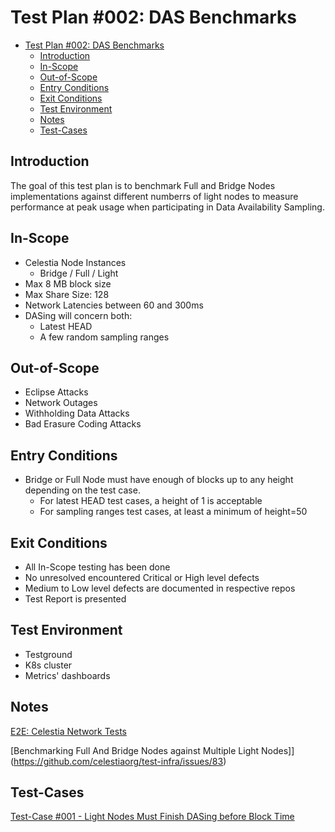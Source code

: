 # Test Plan #002: DAS Benchmarks

- [Test Plan #002: DAS Benchmarks](#./002-das-benchmarks)
  - [Introduction](#introduction)
  - [In-Scope](#in-scope)
  - [Out-of-Scope](#out-of-scope)
  - [Entry Conditions](#entry-conditions)
  - [Exit Conditions](#exit-conditions)
  - [Test Environment](#test-environment)
  - [Notes](#notes)
  - [Test-Cases](#test-cases)

## Introduction
The goal of this test plan is to benchmark Full and Bridge Nodes implementations against
different numberrs of light nodes to measure performance at peak usage when participating in Data Availability Sampling.

## In-Scope
- Celestia Node Instances
  - Bridge / Full / Light
- Max 8 MB block size
- Max Share Size: 128
- Network Latencies between 60 and 300ms
- DASing will concern both:
  - Latest HEAD
  - A few random sampling ranges

## Out-of-Scope

- Eclipse Attacks
- Network Outages
- Withholding Data Attacks
- Bad Erasure Coding Attacks

## Entry Conditions

- Bridge or Full Node must have enough of blocks up to any height depending on the test case.
  - For latest HEAD test cases, a height of 1 is acceptable
  - For sampling ranges test cases, at least a minimum of height=50

## Exit Conditions

- All In-Scope testing has been done
- No unresolved encountered Critical or High level defects
- Medium to Low level defects are documented in respective repos
- Test Report is presented

## Test Environment

- Testground
- K8s cluster
- Metrics' dashboards

## Notes

[E2E: Celestia Network Tests](https://github.com/celestiaorg/celestia-node/issues/7)

[Benchmarking Full And Bridge Nodes against Multiple Light Nodes]](https://github.com/celestiaorg/test-infra/issues/83)


## Test-Cases

[Test-Case #001 - Light Nodes Must Finish DASing before Block Time](./test-cases/tc-001-lights-dasing-latest-from-bridge.md)
